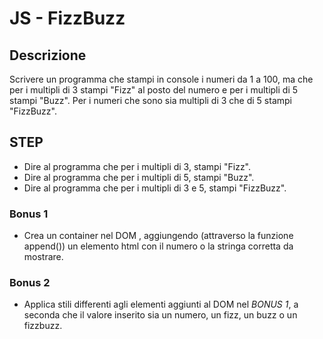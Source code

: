 # JS - FizzBuzz

## Descrizione

Scrivere un programma che stampi in console i numeri da 1 a 100,
ma che per i multipli di 3 stampi "Fizz" al posto del numero e per i multipli di 5 stampi "Buzz".
Per i numeri che sono sia multipli di 3 che di 5 stampi "FizzBuzz".

## STEP

- Dire al programma che per i multipli di 3, stampi "Fizz".
- Dire al programma che per i multipli di 5, stampi "Buzz".
- Dire al programma che per i multipli di 3 e 5, stampi "FizzBuzz".

### Bonus 1

- Crea un container nel DOM , aggiungendo (attraverso la funzione append()) un elemento html con il numero o la stringa corretta da mostrare.

### Bonus 2

- Applica stili differenti agli elementi aggiunti al DOM nel _BONUS 1_, a seconda che il valore inserito sia un numero, un fizz, un buzz o un fizzbuzz.

